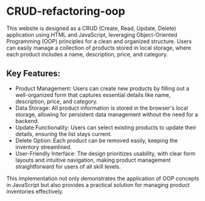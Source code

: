 # CRUD-refactoring-oop
This website is designed as a CRUD (Create, Read, Update, Delete) application using HTML and JavaScript, leveraging Object-Oriented Programming (OOP) principles for a clean and organized structure. Users can easily manage a collection of products stored in local storage, where each product includes a name, description, price, and category.

## Key Features:
* Product Management: Users can create new products by filling out a well-organized form that captures essential details like name, description, price, and category.
* Data Storage: All product information is stored in the browser's local storage, allowing for persistent data management without the need for a backend.
* Update Functionality: Users can select existing products to update their details, ensuring the list stays current.
* Delete Option: Each product can be removed easily, keeping the inventory streamlined.
* User-Friendly Interface: The design prioritizes usability, with clear form layouts and intuitive navigation, making product management straightforward for users of all skill levels.

This implementation not only demonstrates the application of OOP concepts in JavaScript but also provides a practical solution for managing product inventories effectively.
